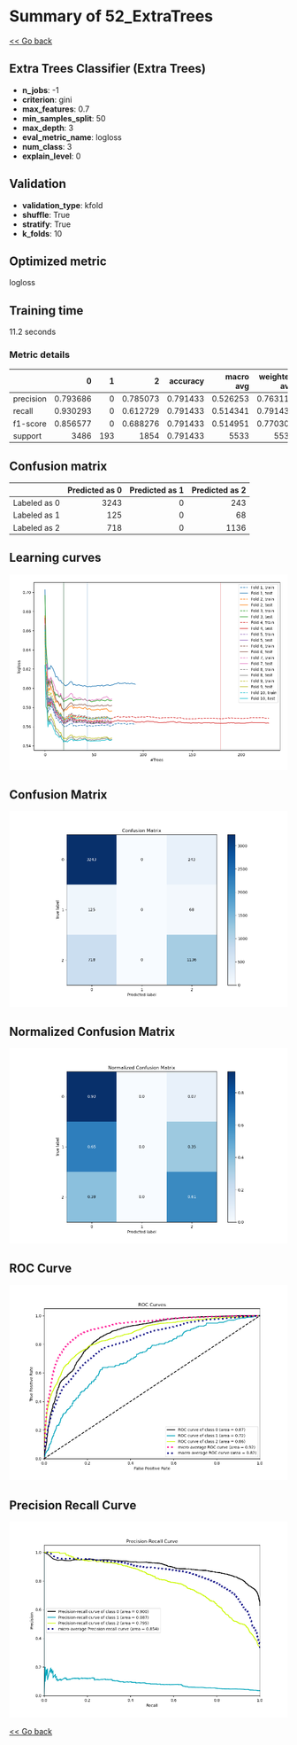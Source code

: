 # Summary of 52_ExtraTrees

[<< Go back](../README.md)


## Extra Trees Classifier (Extra Trees)
- **n_jobs**: -1
- **criterion**: gini
- **max_features**: 0.7
- **min_samples_split**: 50
- **max_depth**: 3
- **eval_metric_name**: logloss
- **num_class**: 3
- **explain_level**: 0

## Validation
 - **validation_type**: kfold
 - **shuffle**: True
 - **stratify**: True
 - **k_folds**: 10

## Optimized metric
logloss

## Training time

11.2 seconds

### Metric details
|           |           0 |   1 |           2 |   accuracy |   macro avg |   weighted avg |   logloss |
|:----------|------------:|----:|------------:|-----------:|------------:|---------------:|----------:|
| precision |    0.793686 |   0 |    0.785073 |   0.791433 |    0.526253 |       0.763115 |  0.568478 |
| recall    |    0.930293 |   0 |    0.612729 |   0.791433 |    0.514341 |       0.791433 |  0.568478 |
| f1-score  |    0.856577 |   0 |    0.688276 |   0.791433 |    0.514951 |       0.770304 |  0.568478 |
| support   | 3486        | 193 | 1854        |   0.791433 | 5533        |    5533        |  0.568478 |


## Confusion matrix
|              |   Predicted as 0 |   Predicted as 1 |   Predicted as 2 |
|:-------------|-----------------:|-----------------:|-----------------:|
| Labeled as 0 |             3243 |                0 |              243 |
| Labeled as 1 |              125 |                0 |               68 |
| Labeled as 2 |              718 |                0 |             1136 |

## Learning curves
![Learning curves](learning_curves.png)
## Confusion Matrix

![Confusion Matrix](confusion_matrix.png)


## Normalized Confusion Matrix

![Normalized Confusion Matrix](confusion_matrix_normalized.png)


## ROC Curve

![ROC Curve](roc_curve.png)


## Precision Recall Curve

![Precision Recall Curve](precision_recall_curve.png)



[<< Go back](../README.md)
